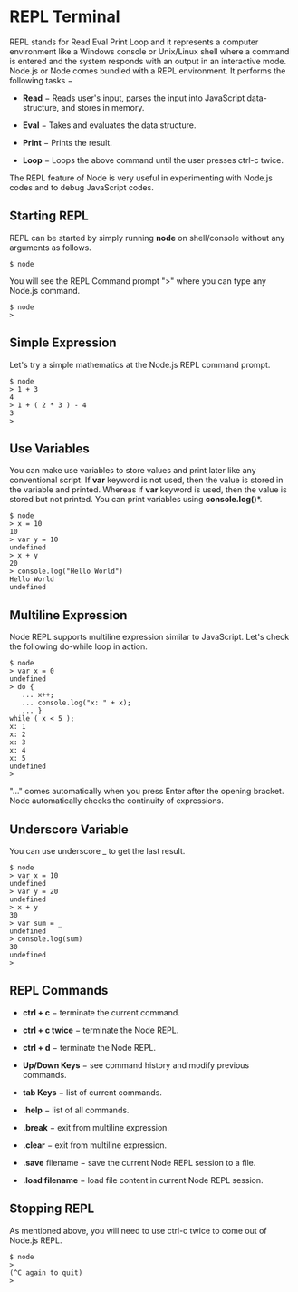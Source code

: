 # REPL Terminal

REPL stands for Read Eval Print Loop and it represents a computer environment like a Windows console or Unix/Linux shell where a command is entered and the system responds with an output in an interactive mode. Node.js or Node comes bundled with a REPL environment. It performs the following tasks −

* **Read** − Reads user's input, parses the input into JavaScript data-structure, and stores in memory.

* **Eval** − Takes and evaluates the data structure.

* **Print** − Prints the result.

* **Loop** − Loops the above command until the user presses ctrl-c twice.

The REPL feature of Node is very useful in experimenting with Node.js codes and to debug JavaScript codes.

## Starting REPL
REPL can be started by simply running **node** on shell/console without any arguments as follows.
```
$ node
```
You will see the REPL Command prompt ">" where you can type any Node.js command.
```
$ node
>
```

## Simple Expression
Let's try a simple mathematics at the Node.js REPL command prompt.
```
$ node
> 1 + 3
4
> 1 + ( 2 * 3 ) - 4
3
>
```

## Use Variables
You can make use variables to store values and print later like any conventional script. If **var** keyword is not used, then the value is stored in the variable and printed. Whereas if **var** keyword is used, then the value is stored but not printed. You can print variables using **console.log()***.
```
$ node
> x = 10
10
> var y = 10
undefined
> x + y
20
> console.log("Hello World")
Hello World
undefined
```

## Multiline Expression
Node REPL supports multiline expression similar to JavaScript. Let's check the following do-while loop in action.
```
$ node
> var x = 0
undefined
> do {
   ... x++;
   ... console.log("x: " + x);
   ... }
while ( x < 5 );
x: 1
x: 2
x: 3
x: 4
x: 5
undefined
>
```
"..." comes automatically when you press Enter after the opening bracket. Node automatically checks the continuity of expressions.

## Underscore Variable
You can use underscore _ to get the last result.
```
$ node
> var x = 10
undefined
> var y = 20
undefined
> x + y
30
> var sum = _
undefined
> console.log(sum)
30
undefined
>
```

## REPL Commands
* **ctrl + c** − terminate the current command.

* **ctrl + c twice** − terminate the Node REPL.

* **ctrl + d** − terminate the Node REPL.

* **Up/Down Keys** − see command history and modify previous commands.

* **tab Keys** − list of current commands.

* **.help** − list of all commands.

* **.break** − exit from multiline expression.

* **.clear** − exit from multiline expression.

* **.save** filename − save the current Node REPL session to a file.

* **.load filename** − load file content in current Node REPL session.

## Stopping REPL
As mentioned above, you will need to use ctrl-c twice to come out of Node.js REPL.
```
$ node
>
(^C again to quit)
>
```
